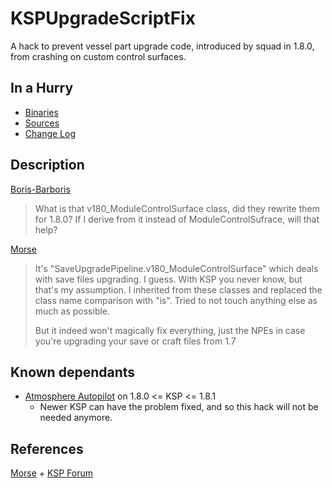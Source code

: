 # KSPUpgradeScriptFix

A hack to prevent vessel part upgrade code, introduced by squad in 1.8.0, from crashing on custom control surfaces.


## In a Hurry

* [Binaries](https://github.com/net-lisias-ksph/KSPUpgradeScriptFix/tree/Archive)
* [Sources](./Source)
* [Change Log](./CHANGE_LOG.md)


## Description

[Boris-Barboris](https://forum.kerbalspaceprogram.com/index.php?/profile/133181-boris-barboris/)
> What is that v180_ModuleControlSurface class, did they rewrite them for 1.8.0? If I derive from it instead of ModuleControlSufrace, will that help?

[Morse](https://forum.kerbalspaceprogram.com/index.php?/profile/154930-morse/)
> It's "SaveUpgradePipeline.v180_ModuleControlSurface" which deals with save files upgrading. I guess. With KSP you never know, but that's my assumption. I inherited from these classes and replaced the class name comparison with "is". Tried to not touch anything else as much as possible.
>
> But it indeed won't magically fix everything, just the NPEs in case you're upgrading your save or craft files from 1.7


## Known dependants

* [Atmosphere Autopilot](https://forum.kerbalspaceprogram.com/index.php?/topic/124417-*) on 1.8.0 <= KSP <= 1.8.1
	+ Newer KSP can have the problem fixed, and so this hack will not be needed anymore.


## References

[Morse](https://forum.kerbalspaceprogram.com/index.php?/profile/154930-morse/)
	+ [KSP Forum](https://forum.kerbalspaceprogram.com/index.php?/topic/124417-180-181-atmosphereautopilot-1516/&do=findComment&comment=3695094)

